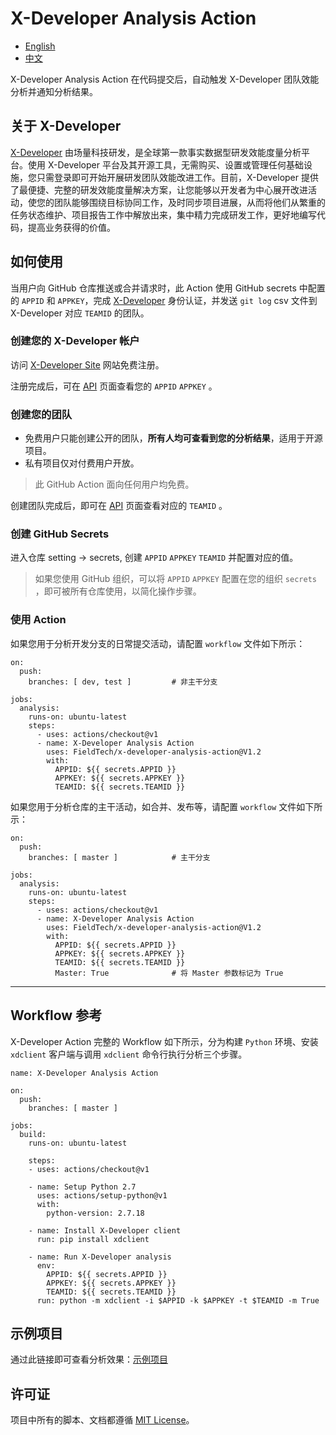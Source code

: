 # X-Developer Analysis Action

- [English](https://github.com/FieldTech/x-developer-analysis-action/blob/master/README.md)
- [中文](https://github.com/FieldTech/x-developer-analysis-action/blob/master/README-zh-cn.md)

X-Developer Analysis Action 在代码提交后，自动触发 X-Developer 团队效能分析并通知分析结果。

## 关于 X-Developer

[X-Developer](https://x-developer.cn) 由场量科技研发，是全球第一款事实数据型研发效能度量分析平台。使用 X-Developer 平台及其开源工具，无需购买、设置或管理任何基础设施，您只需登录即可开始开展研发团队效能改进工作。目前，X-Developer 提供了最便捷、完整的研发效能度量解决方案，让您能够以开发者为中心展开改进活动，使您的团队能够围绕目标协同工作，及时同步项目进展，从而将他们从繁重的任务状态维护、项目报告工作中解放出来，集中精力完成研发工作，更好地编写代码，提高业务获得的价值。

## 如何使用

当用户向 GitHub 仓库推送或合并请求时，此 Action 使用 GitHub secrets 中配置的 `APPID` 和 `APPKEY`，完成 [X-Developer](https://x-developer.cn) 身份认证，并发送 `git log` csv 文件到 X-Developer 对应 `TEAMID` 的团队。

### 创建您的 X-Developer 帐户

访问 [X-Developer Site](https://x-developer.cn) 网站免费注册。

注册完成后，可在 [API](https://x-developer.cn/accounts/api) 页面查看您的 `APPID` `APPKEY` 。

### 创建您的团队

- 免费用户只能创建公开的团队，**所有人均可查看到您的分析结果**，适用于开源项目。
- 私有项目仅对付费用户开放。

> 此 GitHub Action 面向任何用户均免费。

创建团队完成后，即可在 [API](https://x-developer.cn/accounts/api) 页面查看对应的 `TEAMID` 。

### 创建 GitHub Secrets

进入仓库 setting -> secrets, 创建 `APPID` `APPKEY` `TEAMID` 并配置对应的值。

> 如果您使用 GitHub 组织，可以将 `APPID` `APPKEY` 配置在您的组织 `secrets` ，即可被所有仓库使用，以简化操作步骤。

### 使用 Action

如果您用于分析开发分支的日常提交活动，请配置 `workflow` 文件如下所示：

```
on:
  push:
    branches: [ dev, test ]         # 非主干分支

jobs:
  analysis:
    runs-on: ubuntu-latest
    steps:
      - uses: actions/checkout@v1
      - name: X-Developer Analysis Action
        uses: FieldTech/x-developer-analysis-action@V1.2
        with:
          APPID: ${{ secrets.APPID }}
          APPKEY: ${{ secrets.APPKEY }}
          TEAMID: ${{ secrets.TEAMID }}
```

如果您用于分析仓库的主干活动，如合并、发布等，请配置 `workflow` 文件如下所示：

```
on:
  push:
    branches: [ master ]            # 主干分支

jobs:
  analysis:
    runs-on: ubuntu-latest
    steps:
      - uses: actions/checkout@v1
      - name: X-Developer Analysis Action
        uses: FieldTech/x-developer-analysis-action@V1.2
        with:
          APPID: ${{ secrets.APPID }}
          APPKEY: ${{ secrets.APPKEY }}
          TEAMID: ${{ secrets.TEAMID }}
          Master: True              # 将 Master 参数标记为 True
```
---

## Workflow 参考

X-Developer Action 完整的 Workflow 如下所示，分为构建 `Python` 环境、安装 `xdclient` 客户端与调用 `xdclient` 命令行执行分析三个步骤。

```
name: X-Developer Analysis Action

on:
  push:
    branches: [ master ]

jobs:
  build:
    runs-on: ubuntu-latest

    steps:
    - uses: actions/checkout@v1

    - name: Setup Python 2.7
      uses: actions/setup-python@v1
      with:
        python-version: 2.7.18

    - name: Install X-Developer client
      run: pip install xdclient

    - name: Run X-Developer analysis
      env:
        APPID: ${{ secrets.APPID }}
        APPKEY: ${{ secrets.APPKEY }}
        TEAMID: ${{ secrets.TEAMID }}
      run: python -m xdclient -i $APPID -k $APPKEY -t $TEAMID -m True
```

## 示例项目

通过此链接即可查看分析效果：[示例项目](https://x-developer.cn/projects/)

## 许可证

项目中所有的脚本、文档都遵循 [MIT License](https://github.com/FieldTech/x-developer-analysis-actions/blob/master/LICENSE)。
